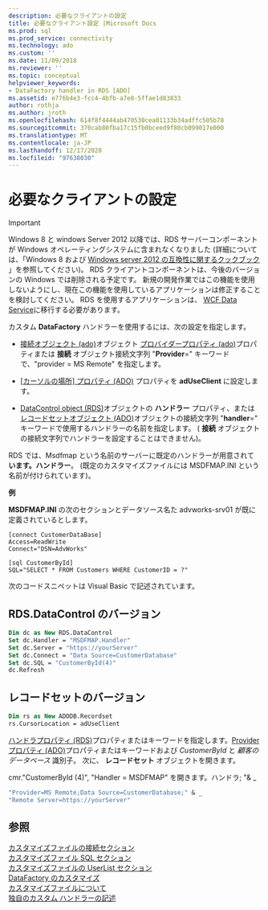 ```yaml
---
description: 必要なクライアントの設定
title: 必要なクライアント設定 |Microsoft Docs
ms.prod: sql
ms.prod_service: connectivity
ms.technology: ado
ms.custom: ''
ms.date: 11/09/2018
ms.reviewer: ''
ms.topic: conceptual
helpviewer_keywords:
- DataFactory handler in RDS [ADO]
ms.assetid: e776b4e3-fcc4-4bfb-a7e8-5ffae1d83833
author: rothja
ms.author: jroth
ms.openlocfilehash: 614f8f4444ab470530cea01133b34adffc505b78
ms.sourcegitcommit: 370cab80fba17c15fb0bceed9f80cb099017e000
ms.translationtype: MT
ms.contentlocale: ja-JP
ms.lasthandoff: 12/17/2020
ms.locfileid: "97638030"
---
```

# <a name="required-client-settings"></a>必要なクライアントの設定
> [!IMPORTANT]
>  Windows 8 と windows Server 2012 以降では、RDS サーバーコンポーネントが Windows オペレーティングシステムに含まれなくなりました (詳細については、「Windows 8 および [Windows server 2012 の互換性に関するクックブック](https://www.microsoft.com/download/details.aspx?id=27416) 」を参照してください)。 RDS クライアントコンポーネントは、今後のバージョンの Windows では削除される予定です。 新規の開発作業ではこの機能を使用しないようにし、現在この機能を使用しているアプリケーションは修正することを検討してください。 RDS を使用するアプリケーションは、 [WCF Data Service](/dotnet/framework/wcf/)に移行する必要があります。  
  
 カスタム **DataFactory** ハンドラーを使用するには、次の設定を指定します。  
  
-   [接続オブジェクト (ado)](../../reference/ado-api/connection-object-ado.md)オブジェクト [プロバイダープロパティ (ado)](../../reference/ado-api/provider-property-ado.md)プロパティまたは **接続** オブジェクト接続文字列 "**Provider**=" キーワードで、"provider = MS Remote" を指定します。  
  
-   [ [カーソルの場所] プロパティ (ADO)](../../reference/ado-api/cursorlocation-property-ado.md) プロパティを **adUseClient** に設定します。  
  
-   [DataControl object (RDS)](../../reference/rds-api/datacontrol-object-rds.md)オブジェクトの **ハンドラー** プロパティ、または [レコードセットオブジェクト (ADO)](../../reference/ado-api/recordset-object-ado.md)オブジェクトの接続文字列 "**handler**=" キーワードで使用するハンドラーの名前を指定します。 ( **接続** オブジェクトの接続文字列でハンドラーを設定することはできません)。  
  
 RDS では、Msdfmap という名前のサーバーに既定のハンドラーが用意されて **います。ハンドラー**。 (既定のカスタマイズファイルには MSDFMAP.INI という名前が付けられています)。  
  
 **例**  
  
 **MSDFMAP.INI** の次のセクションとデータソース名た advworks-srv01 が既に定義されているとします。  
  
```console
[connect CustomerDataBase]  
Access=ReadWrite  
Connect="DSN=AdvWorks"  
  
[sql CustomerById]  
SQL="SELECT * FROM Customers WHERE CustomerID = ?"  
```  
  
 次のコードスニペットは Visual Basic で記述されています。  
  
## <a name="rdsdatacontrol-version"></a>RDS.DataControl のバージョン  
  
```vb
Dim dc as New RDS.DataControl  
Set dc.Handler = "MSDFMAP.Handler"  
Set dc.Server = "https://yourServer"  
Set dc.Connect = "Data Source=CustomerDatabase"  
Set dc.SQL = "CustomerById(4)"  
dc.Refresh  
```  
  
## <a name="recordset-version"></a>レコードセットのバージョン  
  
```vb
Dim rs as New ADODB.Recordset  
rs.CursorLocation = adUseClient  
```  
  
 [ハンドラプロパティ (RDS)](../../reference/rds-api/handler-property-rds.md)プロパティまたはキーワードを指定します。[Provider プロパティ (ADO)](../../reference/ado-api/provider-property-ado.md)プロパティまたはキーワードおよび *CustomerById* と *顧客のデータベース* 識別子。 次に、 **レコードセット** オブジェクトを開きます。  
  
 cmr."CustomerById (4)", "Handler = MSDFMAP" を開きます。ハンドラ; "& _  
  
```vb
"Provider=MS Remote;Data Source=CustomerDatabase;" & _  
"Remote Server=https://yourServer"  
```  
  
## <a name="see-also"></a>参照  
 [カスタマイズファイルの接続セクション](./customization-file-connect-section.md)   
 [カスタマイズファイル SQL セクション](./customization-file-sql-section.md)   
 [カスタマイズファイルの UserList セクション](./customization-file-userlist-section.md)   
 [DataFactory のカスタマイズ](./datafactory-customization.md)   
 [カスタマイズファイルについて](./understanding-the-customization-file.md)   
 [独自のカスタム ハンドラーの記述](./writing-your-own-customized-handler.md)